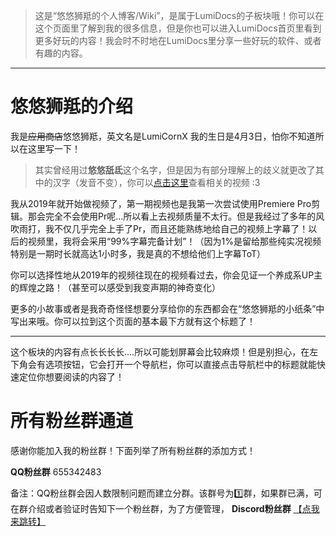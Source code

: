 > 这是“悠悠狮羝的个人博客/Wiki”，是属于LumiDocs的子板块哦！你可以在这个页面里了解到我的很多信息，但是你也可以进入LumiDocs首页里看到更多好玩的内容！我会时不时地在LumiDocs里分享一些好玩的软件、或者有趣的内容。

------


# 悠悠狮羝的介绍

我是~~应用商店~~悠悠狮羝，英文名是LumiCornX
我的生日是4月3日，怕你不知道所以在这里写一下！


> 其实曾经用过**悠悠舐氐**这个名字，但是因为有部分理解上的歧义就更改了其中的汉字（发音不变），你可以[点击这里](https://search.bilibili.com/all?keyword=BV1Bo4y1X7EG)查看相关的视频 :3

我从2019年就开始做视频了，第一期视频也是我第一次尝试使用Premiere Pro剪辑。那会完全不会使用Pr呢...所以看上去视频质量不太行。但是我经过了多年的风吹雨打，我不仅几乎完全上手了Pr，而且还能熟练地给自己的视频上字幕了！以后的视频里，我将会采用“99%字幕完备计划”！（因为1%是留给那些纯实况视频特别是一期时长就高达1小时多，我是真的不想给他们上字幕ToT）

你可以选择性地从2019年的视频往现在的视频看过去，你会见证一个养成系UP主的辉煌之路！（甚至可以感受到我变声期的神奇变化）

更多的小故事或者是我奇奇怪怪想要分享给你的东西都会在“悠悠狮羝的小纸条”中写出来哦。你可以拉到这个页面的基本最下方就有这个标题了！


------

这个板块的内容有点长长长长....所以可能划屏幕会比较麻烦！但是别担心，在左下角会有选项按钮，它会打开一个导航栏，你可以直接点击导航栏中的标题就能快速定位你想要阅读的内容了！


# 所有粉丝群通道

感谢你能加入我的粉丝群！下面列举了所有粉丝群的添加方式！

**QQ粉丝群** 655342483

备注：QQ粉丝群会因人数限制问题而建立分群。该群号为1️⃣群，如果群已满，可在群介绍或者验证时告知下一个粉丝群，为了方便管理，
**Discord粉丝群** [【点我来跳转】](https://discord.gg/Vey4HMc4Pa)




